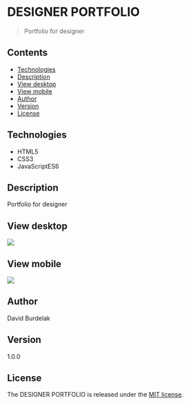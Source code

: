 # DESIGNER PORTFOLIO

> Portfolio for designer

## Contents

- [Technologies](#technologies)
- [Description](#description)
- [View desktop](#view-dekstop)
- [View mobile](#view-mobile)
- [Author](#author)
- [Version](#version)
- [License](#license)

## Technologies

- HTML5 
- CSS3 
- JavaScriptES6

## Description

Portfolio for designer

## View desktop
![](img/)

## View mobile

![](img/)

## Author

David Burdelak

## Version

1.0.0

## License

The DESIGNER PORTFOLIO is released under the
[MIT license](https://opensource.org/licenses/MIT).
